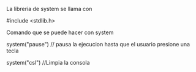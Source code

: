 

La libreria de system se llama con

#include <stdlib.h>


Comando que se puede hacer con system



system("pause")  // pausa la ejecucion hasta que el usuario presione una tecla

system("csl")  //Limpia la consola




